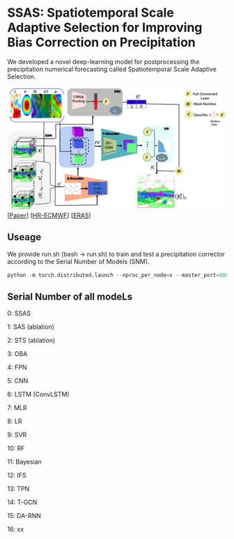 # SSAS: Spatiotemporal Scale Adaptive Selection for Improving Bias Correction on Precipitation
  We developed a novel deep-learning model for postprocessing the precipitation numerical forecasting called Spatiotemporal Scale Adaptive Selection.

![image](./docs/framework.png)
[[Paper](https://xxx.org/pdf/xx.xxx.pdf)]
[[HR-ECMWF](https://xxx.github.io/xxx/)]
[[ERA5](https://xxx.github.io/xxx/)]

## Useage
 We provide run.sh (bash -> run.sh) to train and test a precipitation corrector according to the Serial Number of Models (SNM).
```python
python -m torch.distributed.launch --nproc_per_node=x --master_port=88889 main.py -d <GPU ID> -m <SNM ID> -c ./config/SHO.yaml
```

## Serial Number of all modeLs
0: SSAS

1: SAS (ablation)

2: STS (ablation)

3: OBA

4: FPN

5: CNN

6: LSTM (ConvLSTM)

7: MLR

8: LR

9: SVR

10: RF

11: Bayesian

12: IFS

13: TPN

14: T-GCN

15: DA-RNN

16: xx

